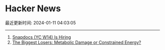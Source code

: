 # Hacker News

最近更新时间: 2024-01-11 04:03:05

--- 
1. [Snapdocs (YC W14) Is Hiring](https://boards.greenhouse.io/snapdocs/jobs/5053815004) 
2. [The Biggest Losers: Metabolic Damage or Constrained Energy?](https://physiqonomics.com/biggest-losers/) 
